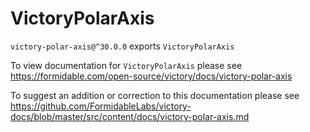 # VictoryPolarAxis

`victory-polar-axis@^30.0.0` exports `VictoryPolarAxis`

To view documentation for `VictoryPolarAxis` please see https://formidable.com/open-source/victory/docs/victory-polar-axis

To suggest an addition or correction to this documentation please see https://github.com/FormidableLabs/victory-docs/blob/master/src/content/docs/victory-polar-axis.md